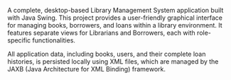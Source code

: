 A complete, desktop-based Library Management System application built with Java Swing. This project provides a user-friendly graphical interface for managing books, borrowers, and loans within a library environment. It features separate views for Librarians and Borrowers, each with role-specific functionalities.

All application data, including books, users, and their complete loan histories, is persisted locally using XML files, which are managed by the JAXB (Java Architecture for XML Binding) framework.
